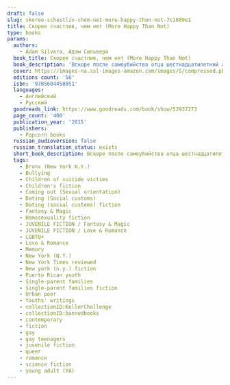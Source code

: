 ```yaml
---
draft: false
slug: skoree-schastliv-chem-net-more-happy-than-not-7c1809e1
title: Скорее счастлив, чем нет (More Happy Than Not)
type: books
params:
  authors:
    - Adam Silvera, Адам Сильвера
  book_title: Скорее счастлив, чем нет (More Happy Than Not)
  book_description: 'Вскоре после самоубийства отца шестнадцатилетний аарон сото безуспешно пытается вновь обрести счастье. горе и шрам в виде смайлика на запястье не дают ему забыть о случившемся. несмотря на поддержку девушки и матери, боль не отпускает. и только благодаря томасу, новому другу, внутри у аарона что-то меняется. однако он быстро понимает, что испытывает к томасу не просто дружеские чувства. тогда аарон решается на крайние меры: он обращается в институт Летео, который специализируется на новой революционной технологии подавления памяти. Аарон хочет забыть свои чувства и стать таким, как все, даже если это вынудит его потерять себя.'
  cover: https://images-na.ssl-images-amazon.com/images/S/compressed.photo.goodreads.com/books/1591802916i/53937273.jpg
  editions count: '56'
  isbn: '9785604458051'
  languages:
    - Английский
    - Русский
  goodreads_link: https://www.goodreads.com/book/show/53937273
  page_count: '400'
  publication_year: '2015'
  publishers:
    - Popcorn books
  russian_audioversion: false
  russian_translation_status: exists
  short_book_description: Вскоре после самоубийства отца шестнадцатилетний Аарон Сото безуспешно пытается вновь обрести счастье. Горе и шрам в виде смайлика на запястье не дают ему забыть о случившемся. Несмотря на поддержку девушки и матери, боль не отпускает...
  tags:
    - Bronx (New York N.Y.)
    - Bullying
    - Children of suicide victims
    - Children's fiction
    - Coming out (Sexual orientation)
    - Dating (Social customs)
    - Dating (social customs) fiction
    - Fantasy & Magic
    - Homosexuality fiction
    - JUVENILE FICTION / Fantasy & Magic
    - JUVENILE FICTION / Love & Romance
    - LGBTQ+
    - Love & Romance
    - Memory
    - New York (N.Y.)
    - New York Times reviewed
    - New york (n.y.) fiction
    - Puerto Rican youth
    - Single-parent families
    - Single-parent families fiction
    - Urban poor
    - Youths' writings
    - collectionID:KellerChallenge
    - collectionID:bannedbooks
    - contemporary
    - fiction
    - gay
    - gay teenagers
    - juvenile fiction
    - queer
    - romance
    - science fiction
    - young adult (YA)
---
```

